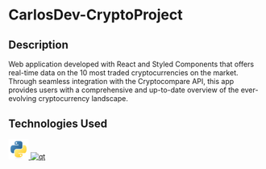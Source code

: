 # CarlosDev-CryptoProject

## Description
Web application developed with React and Styled Components that offers real-time data on the 10 most traded cryptocurrencies on the market. Through seamless integration with the Cryptocompare API, this app provides users with a comprehensive and up-to-date overview of the ever-evolving cryptocurrency landscape.

## Technologies Used
<p align="left"> 
<a href="https://www.python.org" target="_blank" rel="noreferrer"> <img src="https://raw.githubusercontent.com/devicons/devicon/master/icons/python/python-original.svg" alt="python" width="40" height="40"/> </a> 
</a> <a href="https://www.qt.io/" target="_blank" rel="noreferrer"> <img src="https://upload.wikimedia.org/wikipedia/commons/0/0b/Qt_logo_2016.svg" alt="qt" width="40" height="40"/> </a> 
